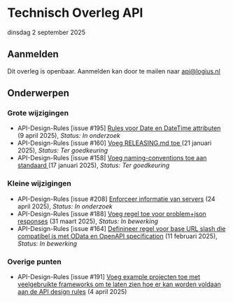 <!-----------------------------







   :warning: Dit bestand wordt automatisch gegenereerd.
   :warning: Handmatige toevoegingen worden overschreven.







----------------------------->
# Technisch Overleg API

dinsdag 2 september 2025
## Aanmelden

Dit overleg is openbaar. Aanmelden kan door te mailen naar api@logius.nl

## Onderwerpen

### Grote wijzigingen
* API-Design-Rules [issue #195] [Rules voor Date en DateTime attributen](https://github.com/Logius-standaarden/API-Design-Rules/issues/195) (9 april 2025), _Status: In onderzoek_
* API-Design-Rules [issue #160] [Voeg RELEASING.md toe](https://github.com/Logius-standaarden/API-Design-Rules/pull/160) (21 januari 2025), _Status: Ter goedkeuring_
* API-Design-Rules [issue #158] [Voeg naming-conventions toe aan standaard](https://github.com/Logius-standaarden/API-Design-Rules/pull/158) (17 januari 2025), _Status: Ter goedkeuring_

### Kleine wijzigingen
* API-Design-Rules [issue #208] [Enforceer informatie van servers](https://github.com/Logius-standaarden/API-Design-Rules/issues/208) (24 april 2025), _Status: In onderzoek_
* API-Design-Rules [issue #188] [Voeg regel toe voor problem+json responses](https://github.com/Logius-standaarden/API-Design-Rules/issues/188) (31 maart 2025), _Status: In bewerking_
* API-Design-Rules [issue #164] [Definineer regel voor base URL slash die compatibel is met OData en OpenAPI specification](https://github.com/Logius-standaarden/API-Design-Rules/issues/164) (11 februari 2025), _Status: In bewerking_

### Overige punten
* API-Design-Rules [issue #191] [Voeg example projecten toe met veelgebruikte frameworks om te laten zien hoe er kan worden voldaan aan de API design rules](https://github.com/Logius-standaarden/API-Design-Rules/issues/191) (4 april 2025)
